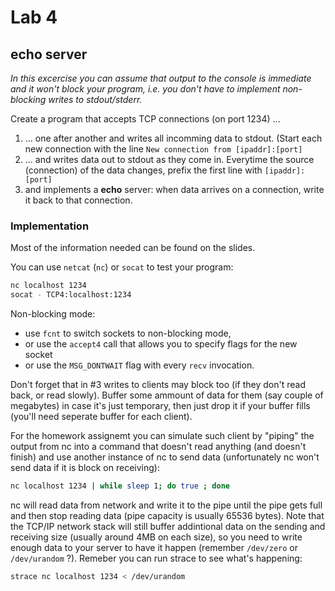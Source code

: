 Lab 4
=====

echo server
-----------

*In this excercise you can assume that output to the console is immediate
and it won't block your program, i.e. you don't have to implement non-blocking
writes to stdout/stderr.*

Create a program that accepts TCP connections (on port 1234) ...

1.  ... one after another and  writes all incomming data to stdout. (Start
    each new connection with the line `New connection from [ipaddr]:[port]`
1.  ... and writes data out to stdout as they come in. Everytime the source
    (connection) of the data changes, prefix the first line with `[ipaddr]:[port]`
1.  and implements a **echo** server: when data arrives on a connection, write it
    back to that connection.


### Implementation

Most of the information needed can be found on the slides.

You can use `netcat` (`nc`) or `socat` to test your program:

```sh
nc localhost 1234
socat - TCP4:localhost:1234
```

Non-blocking mode:

- use `fcnt` to switch sockets to non-blocking mode,
- or use the `accept4` call that allows you to specify flags for the new socket
- or use the `MSG_DONTWAIT` flag with every `recv` invocation.

Don't forget that in #3 writes to clients may block too (if they don't read back,
or read slowly). Buffer some ammount of data for them (say couple of megabytes) in
case it's just temporary, then just drop it if your buffer fills (you'll need seperate
buffer for each client).

For the homework assignemt you can simulate such client by "piping" the output
from nc into a command that doesn't read anything (and doesn't finish) and use
another instance of nc to send data (unfortunately nc won't send data if it is
block on receiving):

```sh
nc localhost 1234 | while sleep 1; do true ; done
```
nc will read data from network and write it to the pipe until the pipe gets
full and then stop reading data (pipe capacity is usually 65536 bytes). Note
that the TCP/IP network stack will still buffer addintional data on the sending
and receiving size (usually around 4MB on each size), so you need to write enough
data to your server to have it happen (remember `/dev/zero` or `/dev/urandom` ?).
Remeber you can run strace to see what's happening:

```sh
strace nc localhost 1234 < /dev/urandom
```
